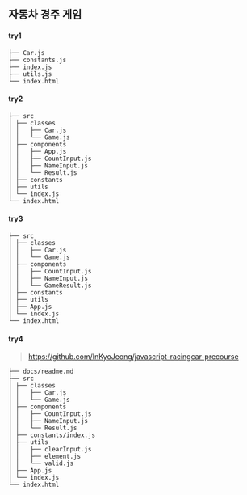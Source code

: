 ## 자동차 경주 게임

#### try1

```
├── Car.js
├── constants.js
├── index.js
├── utils.js
└── index.html
```

#### try2

```
├── src
│ ├── classes
│ │   ├── Car.js
│ │   └── Game.js
│ ├── components
│ │   ├── App.js
│ │   ├── CountInput.js
│ │   ├── NameInput.js
│ │   └── Result.js
│ ├── constants
│ ├── utils
│ └── index.js
└── index.html
```

#### try3

```
├── src
│ ├── classes
│ │   ├── Car.js
│ │   └── Game.js
│ ├── components
│ │   ├── CountInput.js
│ │   ├── NameInput.js
│ │   └── GameResult.js
│ ├── constants
│ ├── utils
│ ├── App.js
│ └── index.js
└── index.html
```

#### try4

> https://github.com/InKyoJeong/javascript-racingcar-precourse

```
├── docs/readme.md
├── src
│ ├── classes
│ │   ├── Car.js
│ │   └── Game.js
│ ├── components
│ │   ├── CountInput.js
│ │   ├── NameInput.js
│ │   └── Result.js
│ ├── constants/index.js
│ ├── utils
│ │   ├── clearInput.js
│ │   ├── element.js
│ │   └── valid.js
│ ├── App.js
│ └── index.js
└── index.html
```
